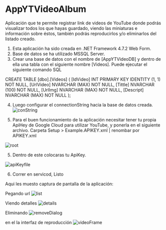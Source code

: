 # AppYTVideoAlbum
Aplicación que te permite registrar link de videos de YouTube donde podrás visualizar todos los que hayas guardado, viendo las miniaturas e información sobre éstos, también podrás reproducirlos y/o eliminarlos del listado creado. 

1.	Esta aplicación ha sido creada en .NET Framework 4.7.2 Web Form.
2.	Base de datos se ha utilizado MSSQL Server.
3.	Crear una base de datos con el nombre de [AppYTVideoDB] y dentro de ella una tabla con el siguiente nombre [Videos].
Puede ejecutar el siguiente comando SQL

CREATE TABLE [dbo].[Videos] (
    [IdVideo]  INT PRIMARY KEY IDENTITY (1, 1) NOT NULL,
    [UrlVideo] NVARCHAR (MAX) NOT NULL,
    [Tittle]   NVARCHAR (100) NOT NULL,
    [UrlImg]   NVARCHAR (MAX) NOT NULL,
    [Descript] NVARCHAR (MAX) NOT NULL
); 

4. Luego configurar el connectionString hacia la base de datos creada.
![conString](https://user-images.githubusercontent.com/68135098/194691450-e2532a51-5ed6-40f2-b9fc-52bafb99f2a4.png)

4. Para el buen funcionamiento de la aplicación necesitar tener tu propia ApiHey de Google Cloud para utilizar YouTube, y ponerla en el siguiente archivo. 
Carpeta Setup > Example.APIKEY.xml | renombar por APIKEY.xml

![root](https://user-images.githubusercontent.com/68135098/194691890-bb74782d-fc2c-4f42-a4d0-1ea06089bb17.png)

5. Dentro de este colocaras tu ApiKey.

![apiKeyfile](https://user-images.githubusercontent.com/68135098/194691936-1bf95035-8cb3-4750-a951-3460a4b3de27.png)

6. Correr en servicod, Listo

Aqui les muesto captura de pantalla de la aplicación:

Pegando url
![list](https://user-images.githubusercontent.com/68135098/194692047-7bf5ef9d-d53b-4b47-8ad0-a22ff60f4036.png)

Viendo detalles
![details](https://user-images.githubusercontent.com/68135098/194692070-2c1ae664-7954-4bd5-9a9e-7f5984e24499.png)

Eliminando
![removeDialog](https://user-images.githubusercontent.com/68135098/194692081-f4fb1394-37df-43d0-84d4-511096dd96f2.png)

en el la interfaz de reproducción
![videoFrame](https://user-images.githubusercontent.com/68135098/194692118-2ff8b8b6-449b-4adb-beeb-f83c762bc127.png)
